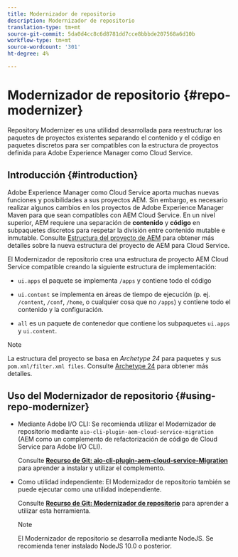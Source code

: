 ```yaml
---
title: Modernizador de repositorio
description: Modernizador de repositorio
translation-type: tm+mt
source-git-commit: 5da0d4cc8c6d8781dd7cce8bbbde207568a6d10b
workflow-type: tm+mt
source-wordcount: '301'
ht-degree: 4%

---
```



# Modernizador de repositorio {#repo-modernizer}

Repository Modernizer es una utilidad desarrollada para reestructurar los paquetes de proyectos existentes separando el contenido y el código en paquetes discretos para ser compatibles con la estructura de proyectos definida para Adobe Experience Manager como Cloud Service.

## Introducción {#introduction}

Adobe Experience Manager como Cloud Service aporta muchas nuevas funciones y posibilidades a sus proyectos AEM. Sin embargo, es necesario realizar algunos cambios en los proyectos de Adobe Experience Manager Maven para que sean compatibles con AEM Cloud Service. En un nivel superior, AEM requiere una separación de **contenido** y **código** en subpaquetes discretos para respetar la división entre contenido mutable e inmutable. Consulte [Estructura del proyecto de AEM](https://docs.adobe.com/content/help/es-ES/experience-manager-cloud-service/implementing/developing/aem-project-content-package-structure.html) para obtener más detalles sobre la nueva estructura del proyecto de AEM para Cloud Service.

El Modernizador de repositorio crea una estructura de proyecto AEM Cloud Service compatible creando la siguiente estructura de implementación:

* `ui.apps` el paquete se implementa  `/apps` y contiene todo el código

* `ui.content` se implementa en áreas de tiempo de ejecución (p. ej.  `/content`,  `/conf`,  `/home`, o cualquier cosa que no  `/apps`) y contiene todo el contenido y la configuración.

* `all` es un paquete de contenedor que contiene los subpaquetes  `ui.apps` y  `ui.content`.

>[!NOTE]
>La estructura del proyecto se basa en *Archetype 24* para paquetes y sus `pom.xml/filter.xml files`. Consulte [Archetype 24](https://github.com/adobe/aem-project-archetype) para obtener más detalles.

## Uso del Modernizador de repositorio {#using-repo-modernizer}

* Mediante Adobe I/O CLI: Se recomienda utilizar el Modernizador de repositorio mediante `aio-cli-plugin-aem-cloud-service-migration` (AEM como un complemento de refactorización de código de Cloud Service para Adobe I/O CLI).

   Consulte **[Recurso de Git: aio-cli-plugin-aem-cloud-service-Migration](https://github.com/adobe/aio-cli-plugin-aem-cloud-service-migration#introduction)** para aprender a instalar y utilizar el complemento.

* Como utilidad independiente: El Modernizador de repositorio también se puede ejecutar como una utilidad independiente.

   Consulte **[Recurso de Git: Modernizador de repositorio](https://github.com/adobe/aem-cloud-service-source-migration/tree/master/packages/repository-modernizer)** para aprender a utilizar esta herramienta.

   >[!NOTE]
   >
   >El Modernizador de repositorio se desarrolla mediante NodeJS. Se recomienda tener instalado NodeJS 10.0 o posterior.
